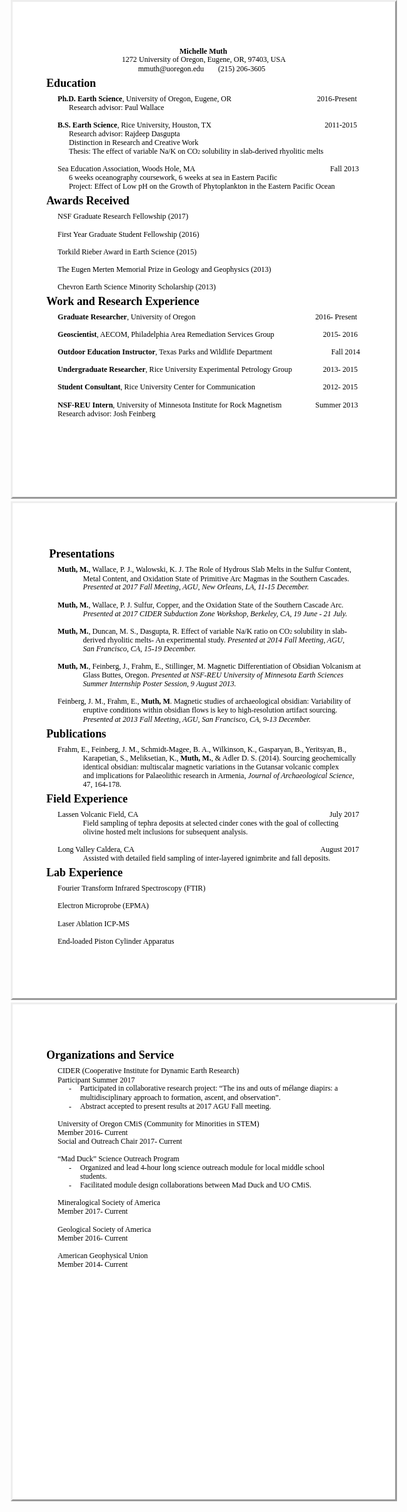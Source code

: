 ```yaml
---
layout: page
title: 
subtitle:
img: /img/Me3.jpg
show-avatar: false`
---
```


[Download PDF](MichelleMuth_CV.pdf)

<html>
<head><meta http-equiv=Content-Type content="text/html; charset=UTF-8">
<style type="text/css">
<!--
span.cls_003{font-family:"Cambria Bold",serif;font-size:12.1px;color:rgb(0,0,0);font-weight:bold;font-style:normal;text-decoration: none}
div.cls_003{font-family:"Cambria Bold",serif;font-size:12.1px;color:rgb(0,0,0);font-weight:bold;font-style:normal;text-decoration: none}
span.cls_004{font-family:"Cambria",serif;font-size:12.1px;color:rgb(0,0,0);font-weight:normal;font-style:normal;text-decoration: none}
div.cls_004{font-family:"Cambria",serif;font-size:12.1px;color:rgb(0,0,0);font-weight:normal;font-style:normal;text-decoration: none}
span.cls_005{font-family:"Calibri Bold",serif;font-size:18.1px;color:rgb(0,0,0);font-weight:bold;font-style:normal;text-decoration: none}
div.cls_005{font-family:"Calibri Bold",serif;font-size:18.1px;color:rgb(0,0,0);font-weight:bold;font-style:normal;text-decoration: none}
span.cls_006{font-family:"Cambria",serif;font-size:8.0px;color:rgb(0,0,0);font-weight:normal;font-style:normal;text-decoration: none}
div.cls_006{font-family:"Cambria",serif;font-size:8.0px;color:rgb(0,0,0);font-weight:normal;font-style:normal;text-decoration: none}
span.cls_007{font-family:"Cambria Italic",serif;font-size:12.1px;color:rgb(0,0,0);font-weight:normal;font-style:italic;text-decoration: none}
div.cls_007{font-family:"Cambria Italic",serif;font-size:12.1px;color:rgb(0,0,0);font-weight:normal;font-style:italic;text-decoration: none}
-->
</style>
<script type="text/javascript" src="cd5602d8-b47a-11e9-9d71-0cc47a792c0a_id_cd5602d8-b47a-11e9-9d71-0cc47a792c0a_files/wz_jsgraphics.js"></script>
</head>
<body>
<div style="position:absolute;left:50%;margin-left:-306px;top:0px;width:612px;height:792px;border-style:outset;overflow:hidden">
<div style="position:absolute;left:0px;top:0px">
<img src="cd5602d8-b47a-11e9-9d71-0cc47a792c0a_id_cd5602d8-b47a-11e9-9d71-0cc47a792c0a_files/background1.jpg" width=612 height=792></div>
<div style="position:absolute;left:266.88px;top:71.52px" class="cls_003"><span class="cls_003">Michelle Muth</span></div>
<div style="position:absolute;left:174.72px;top:85.44px" class="cls_004"><span class="cls_004">1272 University of Oregon, Eugene, OR, 97403, USA</span></div>
<div style="position:absolute;left:200.64px;top:99.60px" class="cls_004"><span class="cls_004">mmuth@uoregon.edu</span></div>
<div style="position:absolute;left:328.80px;top:99.60px" class="cls_004"><span class="cls_004">(215) 206-3605</span></div>
<div style="position:absolute;left:54.00px;top:119.52px" class="cls_005"><span class="cls_005">Education</span></div>
<div style="position:absolute;left:72.00px;top:147.60px" class="cls_003"><span class="cls_003">Ph.D. Earth Science</span><span class="cls_004">, University of Oregon, Eugene, OR</span></div>
<div style="position:absolute;left:486.96px;top:147.60px" class="cls_004"><span class="cls_004">2016-Present</span></div>
<div style="position:absolute;left:90.00px;top:161.76px" class="cls_004"><span class="cls_004">Research advisor: Paul Wallace</span></div>
<div style="position:absolute;left:72.00px;top:189.84px" class="cls_003"><span class="cls_003">B.S. Earth Science</span><span class="cls_004">, Rice University, Houston, TX</span></div>
<div style="position:absolute;left:499.20px;top:189.84px" class="cls_004"><span class="cls_004">2011</span><span class="cls_003">-</span><span class="cls_004">2015</span></div>
<div style="position:absolute;left:90.00px;top:203.76px" class="cls_004"><span class="cls_004">Research advisor: Rajdeep Dasgupta</span></div>
<div style="position:absolute;left:90.00px;top:217.92px" class="cls_004"><span class="cls_004">Distinction in Research and Creative Work</span></div>
<div style="position:absolute;left:90.00px;top:232.08px" class="cls_004"><span class="cls_004">Thesis: The effect of variable Na/K on CO</span><span class="cls_006">2</span><span class="cls_004"> solubility in slab-derived rhyolitic melts</span></div>
<div style="position:absolute;left:72.00px;top:260.16px" class="cls_004"><span class="cls_004">Sea Education Association, Woods Hole, MA</span></div>
<div style="position:absolute;left:508.08px;top:260.16px" class="cls_004"><span class="cls_004">Fall 2013</span></div>
<div style="position:absolute;left:90.00px;top:274.32px" class="cls_004"><span class="cls_004">6 weeks oceanography coursework, 6 weeks at sea in Eastern Pacific</span></div>
<div style="position:absolute;left:90.00px;top:288.24px" class="cls_004"><span class="cls_004">Project: Effect of Low pH on the Growth of Phytoplankton in the Eastern Pacific Ocean</span></div>
<div style="position:absolute;left:54.00px;top:308.16px" class="cls_005"><span class="cls_005">Awards Received</span></div>
<div style="position:absolute;left:72.00px;top:336.24px" class="cls_004"><span class="cls_004">NSF Graduate Research Fellowship (2017)</span></div>
<div style="position:absolute;left:72.00px;top:364.56px" class="cls_004"><span class="cls_004">First Year Graduate Student Fellowship (2016)</span></div>
<div style="position:absolute;left:72.00px;top:392.64px" class="cls_004"><span class="cls_004">Torkild Rieber Award in Earth Science (2015)</span></div>
<div style="position:absolute;left:72.00px;top:420.72px" class="cls_004"><span class="cls_004">The Eugen Merten Memorial Prize in Geology and Geophysics (2013)</span></div>
<div style="position:absolute;left:72.00px;top:448.80px" class="cls_004"><span class="cls_004">Chevron Earth Science Minority Scholarship (2013)</span></div>
<div style="position:absolute;left:54.00px;top:468.72px" class="cls_005"><span class="cls_005">Work and Research Experience</span></div>
<div style="position:absolute;left:72.00px;top:496.80px" class="cls_003"><span class="cls_003">Graduate Researcher</span><span class="cls_004">, University of Oregon</span></div>
<div style="position:absolute;left:484.32px;top:496.80px" class="cls_004"><span class="cls_004">2016- Present</span></div>
<div style="position:absolute;left:72.00px;top:525.12px" class="cls_003"><span class="cls_003">Geoscientist</span><span class="cls_004">, AECOM, Philadelphia Area Remediation Services Group</span></div>
<div style="position:absolute;left:496.56px;top:525.12px" class="cls_004"><span class="cls_004">2015- 2016</span></div>
<div style="position:absolute;left:72.00px;top:553.20px" class="cls_003"><span class="cls_003">Outdoor Education Instructor</span><span class="cls_004">, Texas Parks and Wildlife Department</span></div>
<div style="position:absolute;left:509.76px;top:553.20px" class="cls_004"><span class="cls_004">Fall 2014</span></div>
<div style="position:absolute;left:72.00px;top:581.28px" class="cls_003"><span class="cls_003">Undergraduate Researcher</span><span class="cls_004">, Rice University Experimental Petrology Group</span></div>
<div style="position:absolute;left:496.56px;top:581.28px" class="cls_004"><span class="cls_004">2013- 2015</span></div>
<div style="position:absolute;left:72.00px;top:609.36px" class="cls_003"><span class="cls_003">Student Consultant</span><span class="cls_004">, Rice University Center for Communication</span></div>
<div style="position:absolute;left:496.56px;top:609.36px" class="cls_004"><span class="cls_004">2012- 2015</span></div>
<div style="position:absolute;left:72.00px;top:637.68px" class="cls_003"><span class="cls_003">NSF-REU Intern</span><span class="cls_004">, University of Minnesota Institute for Rock Magnetism</span></div>
<div style="position:absolute;left:484.32px;top:637.68px" class="cls_004"><span class="cls_004">Summer 2013</span></div>
<div style="position:absolute;left:72.00px;top:651.60px" class="cls_004"><span class="cls_004">Research advisor: Josh Feinberg</span></div>
</div>
<div style="position:absolute;left:50%;margin-left:-306px;top:802px;width:612px;height:792px;border-style:outset;overflow:hidden">
<div style="position:absolute;left:0px;top:0px">
<img src="cd5602d8-b47a-11e9-9d71-0cc47a792c0a_id_cd5602d8-b47a-11e9-9d71-0cc47a792c0a_files/background2.jpg" width=612 height=792></div>
<div style="position:absolute;left:58.56px;top:71.28px" class="cls_005"><span class="cls_005">Presentations</span></div>
<div style="position:absolute;left:72.00px;top:99.36px" class="cls_003"><span class="cls_003">Muth, M.</span><span class="cls_004">, Wallace, P. J., Walowski, K. J. The Role of Hydrous Slab Melts in the Sulfur Content,</span></div>
<div style="position:absolute;left:112.56px;top:113.52px" class="cls_004"><span class="cls_004">Metal Content, and Oxidation State of Primitive Arc Magmas in the Southern Cascades.</span></div>
<div style="position:absolute;left:112.56px;top:127.44px" class="cls_007"><span class="cls_007">Presented at 2017 Fall Meeting, AGU, New Orleans, LA, 11-15 December.</span></div>
<div style="position:absolute;left:72.00px;top:155.76px" class="cls_003"><span class="cls_003">Muth, M.</span><span class="cls_004">, Wallace, P. J. Sulfur, Copper, and the Oxidation State of the Southern Cascade Arc.</span></div>
<div style="position:absolute;left:112.56px;top:169.68px" class="cls_007"><span class="cls_007">Presented at 2017 CIDER Subduction Zone Workshop, Berkeley, CA, 19 June - 21 July.</span></div>
<div style="position:absolute;left:72.00px;top:197.76px" class="cls_003"><span class="cls_003">Muth, M.</span><span class="cls_004">, Duncan, M. S., Dasgupta, R. Effect of variable Na/K ratio on CO</span><span class="cls_006">2</span><span class="cls_004"> solubility in slab-</span></div>
<div style="position:absolute;left:112.56px;top:211.92px" class="cls_004"><span class="cls_004">derived rhyolitic melts- An experimental study.</span><span class="cls_007"> Presented at 2014 Fall Meeting, AGU,</span></div>
<div style="position:absolute;left:112.56px;top:226.08px" class="cls_007"><span class="cls_007">San Francisco, CA, 15-19 December.</span></div>
<div style="position:absolute;left:72.00px;top:254.16px" class="cls_003"><span class="cls_003">Muth, M.</span><span class="cls_004">, Feinberg, J., Frahm, E., Stillinger, M. Magnetic Differentiation of Obsidian Volcanism at</span></div>
<div style="position:absolute;left:112.56px;top:268.32px" class="cls_004"><span class="cls_004">Glass Buttes, Oregon.</span><span class="cls_007"> Presented at NSF-REU University of Minnesota Earth Sciences</span></div>
<div style="position:absolute;left:112.56px;top:282.24px" class="cls_007"><span class="cls_007">Summer Internship Poster Session, 9 August 2013.</span></div>
<div style="position:absolute;left:72.00px;top:310.32px" class="cls_004"><span class="cls_004">Feinberg, J. M., Frahm, E.,</span><span class="cls_003"> Muth, M</span><span class="cls_004">. Magnetic studies of archaeological obsidian: Variability of</span></div>
<div style="position:absolute;left:112.56px;top:324.48px" class="cls_004"><span class="cls_004">eruptive conditions within obsidian flows is key to high-resolution artifact sourcing.</span></div>
<div style="position:absolute;left:112.56px;top:338.64px" class="cls_007"><span class="cls_007">Presented at 2013 Fall Meeting, AGU, San Francisco, CA, 9-13 December.</span></div>
<div style="position:absolute;left:54.00px;top:358.56px" class="cls_005"><span class="cls_005">Publications</span></div>
<div style="position:absolute;left:72.00px;top:386.64px" class="cls_004"><span class="cls_004">Frahm, E., Feinberg, J. M., Schmidt-Magee, B. A., Wilkinson, K., Gasparyan, B., Yeritsyan, B.,</span></div>
<div style="position:absolute;left:112.56px;top:400.56px" class="cls_004"><span class="cls_004">Karapetian, S., Meliksetian, K.,</span><span class="cls_003"> Muth, M.</span><span class="cls_004">, & Adler D. S. (2014). Sourcing geochemically</span></div>
<div style="position:absolute;left:112.56px;top:414.72px" class="cls_004"><span class="cls_004">identical obsidian: multiscalar magnetic variations in the Gutansar volcanic complex</span></div>
<div style="position:absolute;left:112.56px;top:428.88px" class="cls_004"><span class="cls_004">and implications for Palaeolithic research in Armenia,</span><span class="cls_007"> Journal of Archaeological Science,</span></div>
<div style="position:absolute;left:112.56px;top:442.80px" class="cls_004"><span class="cls_004">47, 164-178.</span></div>
<div style="position:absolute;left:54.00px;top:462.72px" class="cls_005"><span class="cls_005">Field Experience</span></div>
<div style="position:absolute;left:72.00px;top:490.80px" class="cls_004"><span class="cls_004">Lassen Volcanic Field, CA</span></div>
<div style="position:absolute;left:507.12px;top:490.80px" class="cls_004"><span class="cls_004">July 2017</span></div>
<div style="position:absolute;left:112.56px;top:504.96px" class="cls_004"><span class="cls_004">Field sampling of tephra deposits at selected cinder cones with the goal of collecting</span></div>
<div style="position:absolute;left:112.56px;top:519.12px" class="cls_004"><span class="cls_004">olivine hosted melt inclusions for subsequent analysis.</span></div>
<div style="position:absolute;left:72.00px;top:547.20px" class="cls_004"><span class="cls_004">Long Valley Caldera, CA</span></div>
<div style="position:absolute;left:492.24px;top:547.20px" class="cls_004"><span class="cls_004">August 2017</span></div>
<div style="position:absolute;left:112.56px;top:561.36px" class="cls_004"><span class="cls_004">Assisted with detailed field sampling of inter-layered ignimbrite and fall deposits.</span></div>
<div style="position:absolute;left:54.00px;top:581.28px" class="cls_005"><span class="cls_005">Lab Experience</span></div>
<div style="position:absolute;left:72.00px;top:609.36px" class="cls_004"><span class="cls_004">Fourier Transform Infrared Spectroscopy (FTIR)</span></div>
<div style="position:absolute;left:72.00px;top:637.44px" class="cls_004"><span class="cls_004">Electron Microprobe (EPMA)</span></div>
<div style="position:absolute;left:72.00px;top:665.52px" class="cls_004"><span class="cls_004">Laser Ablation ICP-MS</span></div>
<div style="position:absolute;left:72.00px;top:693.60px" class="cls_004"><span class="cls_004">End-loaded Piston Cylinder Apparatus</span></div>
</div>
<div style="position:absolute;left:50%;margin-left:-306px;top:1604px;width:612px;height:792px;border-style:outset;overflow:hidden">
<div style="position:absolute;left:0px;top:0px">
<img src="cd5602d8-b47a-11e9-9d71-0cc47a792c0a_id_cd5602d8-b47a-11e9-9d71-0cc47a792c0a_files/background3.jpg" width=612 height=792></div>
<div style="position:absolute;left:54.00px;top:71.28px" class="cls_005"><span class="cls_005">Organizations and Service</span></div>
<div style="position:absolute;left:72.00px;top:99.36px" class="cls_004"><span class="cls_004">CIDER (Cooperative Institute for Dynamic Earth Research)</span></div>
<div style="position:absolute;left:72.00px;top:113.52px" class="cls_004"><span class="cls_004">Participant Summer 2017</span></div>
<div style="position:absolute;left:90.00px;top:127.44px" class="cls_004"><span class="cls_004">-</span></div>
<div style="position:absolute;left:108.00px;top:127.44px" class="cls_004"><span class="cls_004">Participated in collaborative research project: “The ins and outs of mélange diapirs: a</span></div>
<div style="position:absolute;left:108.00px;top:141.60px" class="cls_004"><span class="cls_004">multidisciplinary approach to formation, ascent, and observation”.</span></div>
<div style="position:absolute;left:90.00px;top:155.76px" class="cls_004"><span class="cls_004">-</span></div>
<div style="position:absolute;left:108.00px;top:155.76px" class="cls_004"><span class="cls_004">Abstract accepted to present results at 2017 AGU Fall meeting.</span></div>
<div style="position:absolute;left:72.00px;top:183.84px" class="cls_004"><span class="cls_004">University of Oregon CMiS (Community for Minorities in STEM)</span></div>
<div style="position:absolute;left:72.00px;top:197.76px" class="cls_004"><span class="cls_004">Member 2016- Current</span></div>
<div style="position:absolute;left:72.00px;top:211.92px" class="cls_004"><span class="cls_004">Social and Outreach Chair 2017- Current</span></div>
<div style="position:absolute;left:72.00px;top:240.00px" class="cls_004"><span class="cls_004">“Mad Duck” Science Outreach Program</span></div>
<div style="position:absolute;left:90.00px;top:254.16px" class="cls_004"><span class="cls_004">-</span></div>
<div style="position:absolute;left:108.00px;top:254.16px" class="cls_004"><span class="cls_004">Organized and lead 4-hour long science outreach module for local middle school</span></div>
<div style="position:absolute;left:108.00px;top:268.32px" class="cls_004"><span class="cls_004">students.</span></div>
<div style="position:absolute;left:90.00px;top:282.24px" class="cls_004"><span class="cls_004">-</span></div>
<div style="position:absolute;left:108.00px;top:282.24px" class="cls_004"><span class="cls_004">Facilitated module design collaborations between Mad Duck and UO CMiS.</span></div>
<div style="position:absolute;left:72.00px;top:310.32px" class="cls_004"><span class="cls_004">Mineralogical Society of America</span></div>
<div style="position:absolute;left:72.00px;top:324.48px" class="cls_004"><span class="cls_004">Member 2017- Current</span></div>
<div style="position:absolute;left:72.00px;top:352.56px" class="cls_004"><span class="cls_004">Geological Society of America</span></div>
<div style="position:absolute;left:72.00px;top:366.72px" class="cls_004"><span class="cls_004">Member 2016- Current</span></div>
<div style="position:absolute;left:72.00px;top:394.80px" class="cls_004"><span class="cls_004">American Geophysical Union</span></div>
<div style="position:absolute;left:72.00px;top:408.96px" class="cls_004"><span class="cls_004">Member 2014- Current</span></div>
</div>

</body>
</html>